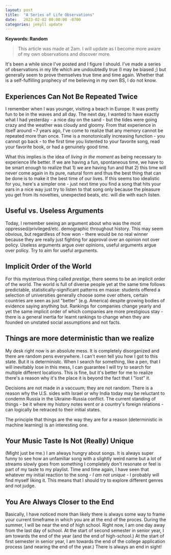 ```yaml
---
layout: post
title:  "A Series of Life Observations"
date:   2023-02-02 00:00:00 -0700
categories: jekyll update
---
```

<script src="https://cdn.mathjax.org/mathjax/latest/MathJax.js?config=TeX-AMS-MML_HTMLorMML" type="text/javascript"></script>

**Keywords: Random** 

> This article was made at 2am. I will update as I become more aware of my own observations and discover more. 

It's been a while since I've posted and I figure I should. I've made a series of observations in my life which are undoubtedly true (I may be biased ;) but generally seem to prove themselves true time and time again. Whether that is a self-fulfilling prophecy of me believing in my own BS, I do not know. 

## Experiences Can Not Be Repeated Twice 

I remember when I was younger, visiting a beach in Europe. It was pretty fun to be in the waves and all day. The next day, I wanted to have exactly what I had yesterday - a nice day on the sand - but the tides were going crazy and the weather was cloudy and gloomy. From that experience in itself around ~7 years ago, I've come to realize that any memory cannot be repeated more than once. Time is a monotonically increasing function - you cannot go back - to the first time you listented to your favorite song, read your favorite book, or had a genuinely good time. 

What this implies is the idea of *living in the moment* as being necessary to experience life better. If we are having a fun, spontaneous time, we have to be smart enough to realize that 1) we are having fun and that 2) this time will never come again in its pure, natural form and thus the best thing that can be done is to make it the best time of our lives. If this seems too idealistic for you, here's a simpler one - just next time you find a song that hits your ears in a nice way just try to listen to that song only because the pleasure you get from its novelties, unexpected beats, etc. will die with each listen. 
## Useful vs. Useless Arguments

Today, I remember seeing an argument about who was the most oppressed/privileged/etc. demographic throughout history. This may seem obvious, but regardless of how won - there would be no real winner because they are really just fighting for approval over an opinion not over policy. Useless arguments argue over opinions, useful arguments argue over policy. Try to aim for useful arguments. 

## Implicit Order of the World 

For this mysterious thing called *prestige*, there seems to be an implicit order of the world. The world is full of diverse people yet at the same time follows predictable, statistically-significant patterns en masse: students offered a selection of universities generally choose some over others, certain countries are seen as just "better" (e.g. America) despite growing bodies of evidence saying anything but. Rankings for companies change yearly and yet the same implicit order of which companies are more prestigious stay - there is a general inertia for learnt rankings to change when they are founded on unstated social assumptions and not facts. 

## Things are more deterministic than we realize 

My desk right now is an absolute mess. It is completely disorganized and there are random pens everywhere. I can't even tell you how I got to this state. But it is deterministc. When I search for something, like a pen, that I will inevitably lose in this mess, I can guarantee I will try to search for multiple different locations. This is fine, but it's better for me to realize there's a reason why it's the place it is beyond the fact that I "lost" it. 

Decisions are not made in a vaccuum; they are not random. There is a reason why the U.S. sides with Israel or why India today may be reluctant to condemn Russia in the Ukraine-Russia conflict. The current standing of things - be it where my history notes went or a country's foreign relations - can logically be retraced to their initial states.

The principle that things are the way they are for a reason (deterministic in machine learning) is an interesting one. 

## Your Music Taste Is Not (Really) Unique

(Might just be me.) I am always hungry about songs. It is always super funny to see how an unfamiliar song with a slightly weird name but a lot of streams slowly goes from something I completely don't resonate or feel is part of my taste to my playlist. Time and time again, I have seen that whatever my initial reaction to the song - *I am not unique* - I probably will find myself liking it. This means that I should try to explore different genres and not judge.

## You Are Always Closer to the End 

Basically, I have noticed more than likely there is always some way to frame your current timeframe in which you are at the end of the proces. During the summer, I will be near the end of high school. Right now, I am one day away from the last day of school. At the start of second semester in senior year, I am towards the end of the year (and the end of high-school.) At the start of first semester in senior year, I am towards the end of the college application process (and nearing the end of the year.) There is always an end in sight!